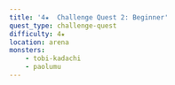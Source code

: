 ```yaml
---
title: '4★  Challenge Quest 2: Beginner'
quest_type: challenge-quest
difficulty: 4★
location: arena
monsters:
    - tobi-kadachi
    - paolumu
---
```


